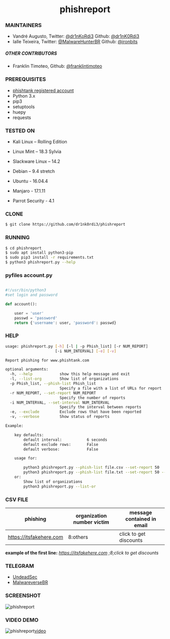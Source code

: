 <h1 align="center">phishreport</h1>

### MAINTAINERS

- Vandré Augusto, Twitter: [@dr1nKoRdi3][tw-drink] Github: [@dr1nK0Rdi3][git-drink]
- Ialle Teixeira, Twitter: [@MalwareHunterBR][tw-root] Github: [@ironbits][git-root]

##### OTHER CONTRIBUTORS

- Franklin Timoteo, Github: [@franklintimoteo][git-ftimoteo]

### PREREQUISITES

- [phishtank registered account][phishtank]
- Python 3.x
- pip3
- setuptools
- huepy
- requests

### TESTED ON

- Kali Linux – Rolling Edition

- Linux Mint – 18.3 Sylvia

- Slackware Linux – 14.2

- Debian – 9.4 stretch

- Ubuntu - 16.04.4

- Manjaro - 17.1.11

- Parrot Security - 4.1

### CLONE

```sh
$ git clone https://github.com/dr1nk0rdi3/phishreport
```
### RUNNING
```sh
$ cd phishreport
$ sudo apt install python3-pip
$ sudo pip3 install -r requirements.txt
$ python3 phishreport.py --help
```

### pyfiles account.py

```python

#!/usr/bin/python3
#set login and password

def account():

    user = 'user'
    passwd = 'password'
    return {'username': user, 'password': passwd}
```

### HELP

```sh
usage: phishreport.py [-h] [-l | -p Phish_list] [-r NUM_REPORT]
                      [-i NUM_INTERVAL] [-e] [-v]

Report phishing for www.phishtank.com

optional arguments:
  -h, --help            show this help message and exit
  -l, --list-org        Show list of organizations
  -p Phish_list, --phish-list Phish_list
                        Specify a file with a list of URLs for report
  -r NUM_REPORT, --set-report NUM_REPORT
                        Specify the number of reports
  -i NUM_INTERVAL, --set-interval NUM_INTERVAL
                        Specify the interval between reports
  -e, --exclude         Exclude rows that have been reported
  -v, --verbose         Show status of reports

Example:

    key defaults:
        default interval:           6 seconds
        default exclude rows:       False
        default verbose:            False

    usage for:

        python3 phishreport.py --phish-list file.csv --set-report 50
        python3 phishreport.py --phish-list file.txt --set-report 50 --set-interval 2 --exclude --verbose
    or: 
        Show list of organizations
        python3 phishreport.py --list-or
```

### CSV FILE

phishing            | organization number victim | message contained in email |
| ----------------- | -------------------------- | -------------------------- |
| https://itsfakehere.com | 8:others | click to get discounts |

 **example of the first line:** _https://itsfakehere.com ;8;click to get discounts_

### TELEGRAM

- [UndeadSec][undeadsec]       
- [MalwareverseBR][mlwr]

### SCREENSHOT

![phishreport](https://raw.githubusercontent.com/dr1nk0rdi3/phishreport/master/images/phishreport.png)

### VIDEO DEMO

![phishreport](https://raw.githubusercontent.com/dr1nk0rdi3/phishreport/master/images/phish_thumb.png)[video]

[//]: # (REFERENCES)


[tw-drink]: <https://twitter.com/Dr1nkOrdi3>
[git-drink]: <https://github.com/dr1nk0rdi3>
[tw-root]: <https://twitter.com/malwarehunterbr> 
[git-root]: <https://github.com/ironbits>
[git-ftimoteo]: <https://github.com/franklintimoteo>
[phishtank]: <https://www.phishtank.com/register.php>
[undeadsec]: <https://t.me/UndeadSec>
[mlwr]: <https://t.me/MalwareverseBR>
[video]: <https://youtu.be/GLBFEWZHpyE>
